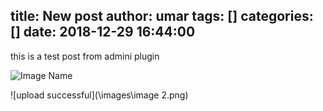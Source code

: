 title: New post
author: umar
tags: []
categories: []
date: 2018-12-29 16:44:00
---
this is a test post from admini plugin


![Image Name](\images\image.png)


![upload successful](\images\image 2.png)